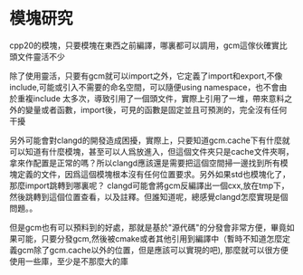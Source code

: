 # 模塊研究

cpp20的模塊，只要模塊在東西之前編譯，哪裏都可以調用，gcm這傢伙確實比頭文件靈活不少

除了使用靈活，只要有gcm就可以import之外，它定義了import和export,不像include,可能或引入不需要的命名空間，可以隨便using namespace，也不會由於重複include 太多次，導致引用了一個頭文件，實際上引用了一堆，帶來意料之外的變量或者函數，import後，可見的函數是固定並且可預測的，完全沒有任何干擾

另外可能會對clangd的開發造成困擾，實際上，只要知道gcm.cache下有什麼就可以知道有什麼模塊，甚至可以人爲放進入，但這個文件夾只是cache文件夾啊，拿來作配置是正常的嗎？所以clangd應該還是需要把這個空間掃一邊找到所有模塊定義的文件，因爲這個模塊根本沒有任何位置要求。另外如果std也模塊化了，那麼import跳轉到哪裏呢？ clangd可能會將gcm反編譯出一個cxx,放在tmp下，然後跳轉到這個位置查看，以及註釋。但誰知道呢，總感覺clangd怎麼實現是個問題。。

但是gcm也有可以預料到的好處，那就是基於"源代碼"的分發會非常方便，畢竟如果可能，只要分發gcm,然後被cmake或者其他引用到編譯中（暫時不知道怎麼定義gcm除了gcm.cache以外的位置，但是應該可以實現的吧), 那麼就可以很方便使用一些庫，至少是不那麼大的庫
